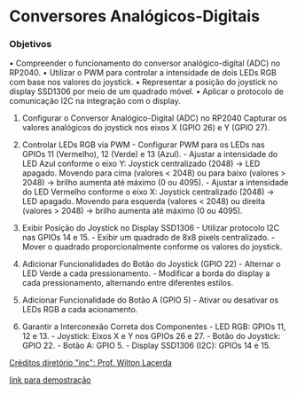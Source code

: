 # Conversores Analógicos-Digitais

### Objetivos 
• Compreender o funcionamento do conversor analógico-digital (ADC) no RP2040. 
• Utilizar o PWM para controlar a intensidade de dois LEDs RGB com base nos valores do joystick. 
• Representar a posição do joystick no display SSD1306 por meio de um quadrado móvel. 
• Aplicar o protocolo de comunicação I2C na integração com o display.


1. Configurar o Conversor Analógico-Digital (ADC) no RP2040
        Capturar os valores analógicos do joystick nos eixos X (GPIO 26) e Y (GPIO 27).

2. Controlar LEDs RGB via PWM
        - Configurar PWM para os LEDs nas GPIOs 11 (Vermelho), 12 (Verde) e 13 (Azul).
        - Ajustar a intensidade do LED Azul conforme o eixo Y:
            Joystick centralizado (2048) → LED apagado.
            Movendo para cima (valores < 2048) ou para baixo (valores > 2048) → brilho aumenta até máximo (0 ou 4095).
        - Ajustar a intensidade do LED Vermelho conforme o eixo X:
            Joystick centralizado (2048) → LED apagado.
            Movendo para esquerda (valores < 2048) ou direita (valores > 2048) → brilho aumenta até máximo (0 ou 4095).

3. Exibir Posição do Joystick no Display SSD1306
        - Utilizar protocolo I2C nas GPIOs 14 e 15.
        - Exibir um quadrado de 8x8 pixels centralizado.
        - Mover o quadrado proporcionalmente conforme os valores do joystick.

4. Adicionar Funcionalidades do Botão do Joystick (GPIO 22)
        - Alternar o LED Verde a cada pressionamento.
        - Modificar a borda do display a cada pressionamento, alternando entre diferentes estilos.

5. Adicionar Funcionalidade do Botão A (GPIO 5)
        - Ativar ou desativar os LEDs RGB a cada acionamento.

6. Garantir a Interconexão Correta dos Componentes
        - LED RGB: GPIOs 11, 12 e 13.
        - Joystick: Eixos X e Y nos GPIOs 26 e 27.
        - Botão do Joystick: GPIO 22.
        - Botão A: GPIO 5.
        - Display SSD1306 (I2C): GPIOs 14 e 15.

[Créditos diretório "inc": Prof. Wilton Lacerda](https://github.com/wiltonlacerda)

[link para demostração]()
